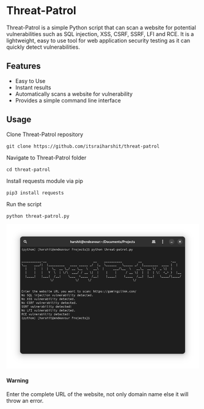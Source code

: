 # Threat-Patrol
Threat-Patrol is a simple Python script that can scan a website for potential vulnerabilities such as SQL injection, XSS, CSRF, SSRF, LFI and RCE. It is a lightweight, easy to use tool for web application security testing as it can quickly detect vulnerabilities.

## Features

- Easy to Use
- Instant results
- Automatically scans a website for vulnerability
- Provides a simple command line interface

## Usage

Clone Threat-Patrol repository
```
git clone https://github.com/itsraiharshit/threat-patrol
```
Navigate to Threat-Patrol folder
```
cd threat-patrol
```
Install requests module via pip
```
pip3 install requests
```
Run the script
```
python threat-patrol.py
```
![Usage](./usage.png)

#### Warning
Enter the complete URL of the website, not only domain name else it will throw an error.
